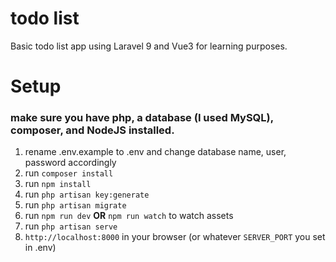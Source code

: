 # todo list
Basic todo list app using Laravel 9 and Vue3 for learning purposes. 

# Setup

### make sure you have php, a database (I used MySQL), composer, and NodeJS installed.
1. rename .env.example to .env and change database name, user, password accordingly
2. run `composer install`
3. run `npm install`
4. run `php artisan key:generate`
5. run `php artisan migrate`
6. run `npm run dev` **OR** `npm run watch` to watch assets
7. run `php artisan serve`
8. `http://localhost:8000` in your browser (or whatever `SERVER_PORT` you set in .env)
